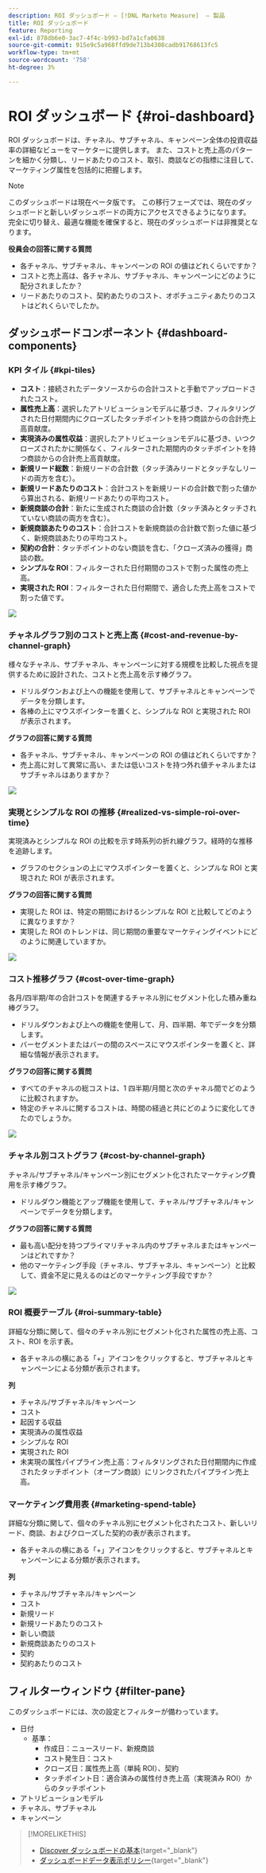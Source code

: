 ```yaml
---
description: ROI ダッシュボード — [!DNL Marketo Measure]  — 製品
title: ROI ダッシュボード
feature: Reporting
exl-id: 878db6e0-3ac7-4f4c-b993-bd7a1cfa0638
source-git-commit: 915e9c5a968ffd9de713b4308cadb91768613fc5
workflow-type: tm+mt
source-wordcount: '758'
ht-degree: 3%

---
```


# ROI ダッシュボード {#roi-dashboard}

ROI ダッシュボードは、チャネル、サブチャネル、キャンペーン全体の投資収益率の詳細なビューをマーケターに提供します。 また、コストと売上高のパターンを細かく分類し、リードあたりのコスト、取引、商談などの指標に注目して、マーケティング属性を包括的に把握します。

>[!NOTE]
>
>このダッシュボードは現在ベータ版です。 この移行フェーズでは、現在のダッシュボードと新しいダッシュボードの両方にアクセスできるようになります。 完全に切り替え、最適な機能を確保すると、現在のダッシュボードは非推奨となります。

**役員会の回答に関する質問**

* 各チャネル、サブチャネル、キャンペーンの ROI の値はどれくらいですか？
* コストと売上高は、各チャネル、サブチャネル、キャンペーンにどのように配分されましたか？
* リードあたりのコスト、契約あたりのコスト、オポチュニティあたりのコストはどれくらいでしたか。

## ダッシュボードコンポーネント {#dashboard-components}

### KPI タイル {#kpi-tiles}

* **コスト**：接続されたデータソースからの合計コストと手動でアップロードされたコスト。
* **属性売上高**：選択したアトリビューションモデルに基づき、フィルタリングされた日付期間内にクローズしたタッチポイントを持つ商談からの合計売上高貢献度。
* **実現済みの属性収益**：選択したアトリビューションモデルに基づき、いつクローズされたかに関係なく、フィルターされた期間内のタッチポイントを持つ商談からの合計売上高貢献度。
* **新規リード総数**：新規リードの合計数（タッチ済みリードとタッチなしリードの両方を含む）。
* **新規リードあたりのコスト**：合計コストを新規リードの合計数で割った値から算出される、新規リードあたりの平均コスト。
* **新規商談の合計**：新たに生成された商談の合計数（タッチ済みとタッチされていない商談の両方を含む）。
* **新規商談あたりのコスト**：合計コストを新規商談の合計数で割った値に基づく、新規商談あたりの平均コスト。
* **契約の合計**：タッチポイントのない商談を含む、「クローズ済みの獲得」商談の数。
* **シンプルな ROI**：フィルターされた日付期間のコストで割った属性の売上高。
* **実現された ROI**：フィルターされた日付期間で、適合した売上高をコストで割った値です。

![](assets/roi-dashboard-1.png)

### チャネルグラフ別のコストと売上高 {#cost-and-revenue-by-channel-graph}

様々なチャネル、サブチャネル、キャンペーンに対する規模を比較した視点を提供するために設計された、コストと売上高を示す棒グラフ。

* ドリルダウンおよび上への機能を使用して、サブチャネルとキャンペーンでデータを分類します。
* 各棒の上にマウスポインターを置くと、シンプルな ROI と実現された ROI が表示されます。

**グラフの回答に関する質問**

* 各チャネル、サブチャネル、キャンペーンの ROI の値はどれくらいですか？
* 売上高に対して異常に高い、または低いコストを持つ外れ値チャネルまたはサブチャネルはありますか？

![](assets/roi-dashboard-2.png)

### 実現とシンプルな ROI の推移 {#realized-vs-simple-roi-over-time}

実現済みとシンプルな ROI の比較を示す時系列の折れ線グラフ。経時的な推移を追跡します。

* グラフのセクションの上にマウスポインターを置くと、シンプルな ROI と実現された ROI が表示されます。

**グラフの回答に関する質問**

* 実現した ROI は、特定の期間におけるシンプルな ROI と比較してどのように異なりますか？
* 実現した ROI のトレンドは、同じ期間の重要なマーケティングイベントにどのように関連していますか。

![](assets/roi-dashboard-3.png)

### コスト推移グラフ {#cost-over-time-graph}

各月/四半期/年の合計コストを関連するチャネル別にセグメント化した積み重ね棒グラフ。

* ドリルダウンおよび上への機能を使用して、月、四半期、年でデータを分類します。
* バーセグメントまたはバーの間のスペースにマウスポインターを置くと、詳細な情報が表示されます。

**グラフの回答に関する質問**

* すべてのチャネルの総コストは、1 四半期/月間と次のチャネル間でどのように比較されますか。
* 特定のチャネルに関するコストは、時間の経過と共にどのように変化してきたのでしょうか。

![](assets/roi-dashboard-4.png)

### チャネル別コストグラフ {#cost-by-channel-graph}

チャネル/サブチャネル/キャンペーン別にセグメント化されたマーケティング費用を示す棒グラフ。

* ドリルダウン機能とアップ機能を使用して、チャネル/サブチャネル/キャンペーンでデータを分類します。

**グラフの回答に関する質問**

* 最も高い配分を持つプライマリチャネル内のサブチャネルまたはキャンペーンはどれですか？
* 他のマーケティング手段（チャネル、サブチャネル、キャンペーン）と比較して、資金不足に見えるのはどのマーケティング手段ですか？

![](assets/roi-dashboard-5.png)

### ROI 概要テーブル {#roi-summary-table}

詳細な分類に関して、個々のチャネル別にセグメント化された属性の売上高、コスト、ROI を示す表。

* 各チャネルの横にある「+」アイコンをクリックすると、サブチャネルとキャンペーンによる分類が表示されます。

**列**

* チャネル/サブチャネル/キャンペーン
* コスト
* 起因する収益
* 実現済みの属性収益
* シンプルな ROI
* 実現された ROI
* 未実現の属性パイプライン売上高：フィルタリングされた日付期間内に作成されたタッチポイント（オープン商談）にリンクされたパイプライン売上高。

### マーケティング費用表 {#marketing-spend-table}

詳細な分類に関して、個々のチャネル別にセグメント化されたコスト、新しいリード、商談、およびクローズした契約の表が表示されます。

* 各チャネルの横にある「+」アイコンをクリックすると、サブチャネルとキャンペーンによる分類が表示されます。

**列**

* チャネル/サブチャネル/キャンペーン
* コスト
* 新規リード
* 新規リードあたりのコスト
* 新しい商談
* 新規商談あたりのコスト
* 契約
* 契約あたりのコスト

## フィルターウィンドウ {#filter-pane}

このダッシュボードには、次の設定とフィルターが備わっています。

* 日付
   * 基準：
      * 作成日：ニュースリード、新規商談
      * コスト発生日：コスト
      * クローズ日：属性売上高（単純 ROI）、契約
      * タッチポイント日：適合済みの属性付き売上高（実現済み ROI）からのタッチポイント
* アトリビューションモデル
* チャネル、サブチャネル
* キャンペーン

>[!MORELIKETHIS]
>
>* [Discover ダッシュボードの基本](/help/marketo-measure-discover-ui/dashboards/discover-dashboard-basics.md){target="_blank"}
>* [ダッシュボードデータ表示ポリシー](/help/marketo-measure-discover-ui/dashboards/dashboard-data-visibility-policy.md){target="_blank"}

